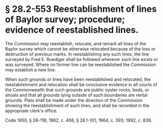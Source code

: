 # § 28.2-553 Reestablishment of lines of Baylor survey; procedure; evidence of reestablished lines.

<p>The Commission may reestablish, relocate, and remark all lines of the Baylor survey which cannot be otherwise relocated because of the loss or destruction of previous marks. In reestablishing any such lines, the line surveyed by Fred E. Ruediger shall be followed wherever such line exists or was surveyed. Where no former line can be reestablished the Commission may establish a new line.</p><p>When such grounds or lines have been reestablished and relocated, the reestablishment and relocation shall be conclusive evidence in all courts of the Commonwealth that such grounds are public oyster rocks, beds, or shoals and that all grounds lying outside of such boundaries are rental grounds. Plats shall be made under the direction of the Commission showing the reestablishment of such lines, and shall be recorded in the appropriate clerk's office.</p><p>Code 1950, § 28-118; 1962, c. 406, § 28.1-101; 1964, c. 393; 1992, c. 836.</p>